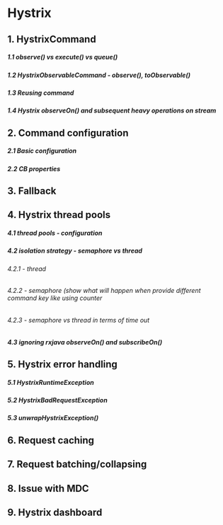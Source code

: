 # Hystrix

## 1. HystrixCommand
##### 1.1 observe() vs execute() vs queue()
##### 1.2 HystrixObservableCommand - observe(), toObservable()
##### 1.3 Reusing command
##### 1.4 Hystrix observeOn() and subsequent heavy operations on stream

## 2. Command configuration
##### 2.1 Basic configuration
##### 2.2 CB properties

## 3. Fallback

## 4. Hystrix thread pools
##### 4.1 thread pools - configuration
##### 4.2 isolation strategy - semaphore vs thread
###### 4.2.1 - thread
###### 4.2.2 - semaphore (show what will happen when provide different command key like using counter
###### 4.2.3 - semaphore vs thread in terms of time out
##### 4.3 ignoring rxjava observeOn() and subscribeOn()

## 5. Hystrix error handling
##### 5.1 HystrixRuntimeException
##### 5.2 HystrixBadRequestException
##### 5.3 unwrapHystrixException()

## 6. Request caching

## 7. Request batching/collapsing

## 8. Issue with MDC

## 9. Hystrix dashboard
